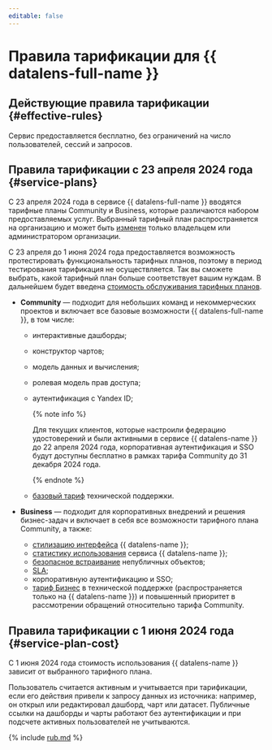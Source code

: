 ```yaml
---
editable: false
---
```


# Правила тарификации для {{ datalens-full-name }}


## Действующие правила тарификации {#effective-rules}

Сервис предоставляется бесплатно, без ограничений на число пользователей, сессий и запросов.

## Правила тарификации с 23 апреля 2024 года {#service-plans}

С 23 апреля 2024 года в сервисе {{ datalens-full-name }} вводятся тарифные планы Community и Business, которые различаются набором предоставляемых услуг. Выбранный тарифный план распространяется на организацию и может быть [изменен](./settings/service-plan.md#change-service-plan) только владельцем или администратором организации.

С 23 апреля до 1 июня 2024 года предоставляется возможность протестировать функциональность тарифных планов, поэтому в период тестирования тарификация не осуществляется. Так вы сможете выбрать, какой тарифный план больше соответствует вашим нуждам. В дальнейшем будет введена [стоимость обслуживания тарифных планов](#service-plan-cost).

* **Community** — подходит для небольших команд и некоммерческих проектов и включает все базовые возможности {{ datalens-full-name }}, в том числе:
   * интерактивные дашборды;
   * конструктор чартов;
   * модель данных и вычисления;
   * ролевая модель прав доступа;
   * аутентификация с Yandex ID;

        {% note info %}

        Для текущих клиентов, которые настроили федерацию удостоверений и были активными в сервисе {{ datalens-name }} до 22 апреля 2024 года, корпоративная аутентификация и SSO будут доступны бесплатно в рамках тарифа Community до 31 декабря 2024 года.

        {% endnote %}

   * [базовый тариф](../support/pricing.md#base) технической поддержки.

* **Business** — подходит для корпоративных внедрений и решения бизнес-задач и включает в себя все возможности тарифного плана Community, а также:
    * [стилизацию интерфейса](./settings/ui-customization.md) {{ datalens-name }};
    * [статистику использования](./operations/connection/create-usage-tracking.md) сервиса {{ datalens-name }};
    * [безопасное встраивание](./dashboard/embedded-objects.md#private-embedding) непубличных объектов;
    * [SLA](https://yandex.ru/legal/cloud_sla_datalens);
    * корпоративную аутентификацию и SSO;
    * [тариф Бизнес](../support/pricing.md#business) в технической поддержке (распространяется только на {{ datalens-name }}) и повышенный приоритет в рассмотрении обращений относительно тарифа Community.

## Правила тарификации с 1 июня 2024 года {#service-plan-cost}

С 1 июня 2024 года стоимость использования {{ datalens-name }} зависит от выбранного тарифного плана.

Пользователь считается активным и учитывается при тарификации, если его действия привели к запросу данных из источника: например, он открыл или редактировал дашборд, чарт или датасет. Публичные ссылки на дашборды и чарты работают без аутентификации и при подсчете активных пользователей не учитываются.


{% include [rub.md](../_pricing/datalens/rub.md) %}



